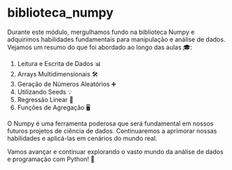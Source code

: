 # biblioteca_numpy 
Durante este módulo, mergulhamos fundo na biblioteca Numpy e adquirimos habilidades fundamentais para manipulação e análise de dados.
Vejamos um resumo do que foi abordado ao longo das aulas 🎓:

1. Leitura e Escrita de Dados 📊
2. Arrays Multidimensionais 🛠️
3. Geração de Números Aleatórios ➕
4. Utilizando Seeds 💡
5. Regressão Linear 🚀
6. Funções de Agregação 🖥️


O Numpy é uma ferramenta poderosa que será fundamental em nossos futuros projetos de ciência de dados. Continuaremos a aprimorar nossas habilidades e aplicá-las em cenários do mundo real.

Vamos avançar e continuar explorando o vasto mundo da análise de dados e programação com Python! 🐍

